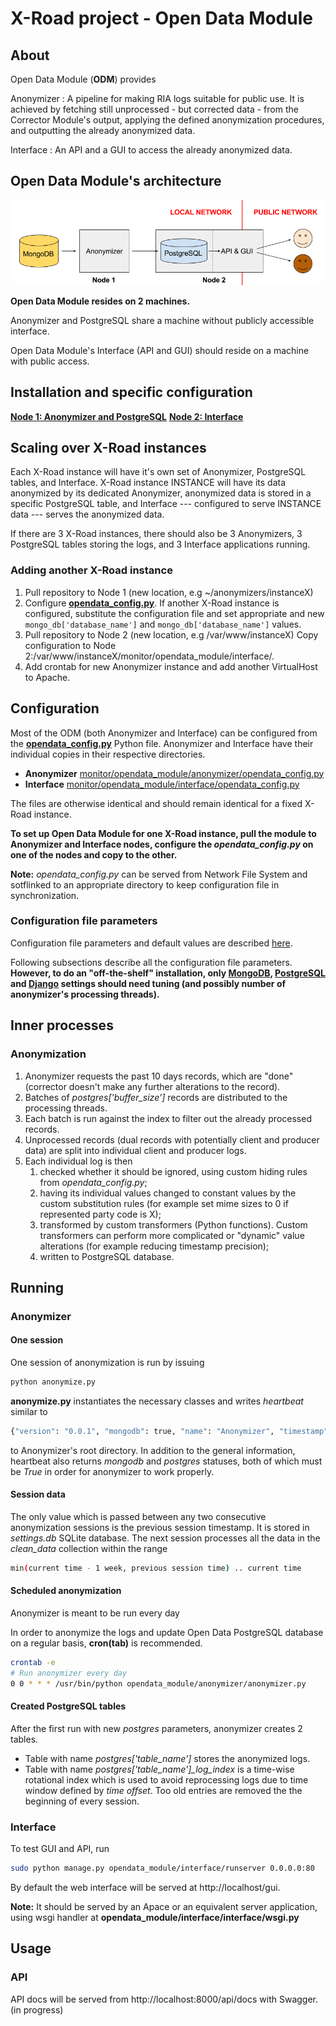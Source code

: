 # X-Road project - Open Data Module

## About

Open Data Module (**ODM**) provides

Anonymizer
: A pipeline for making RIA logs suitable for public use. It is achieved by fetching still unprocessed - but corrected data - from the Corrector Module's output, applying the defined anonymization procedures, and outputting the already anonymized data.

Interface
: An API and a GUI to access the already anonymized data.

## Open Data Module's architecture

![system diagram](img/opendata/opendata_overview.png "System overview")

**Open Data Module resides on 2 machines.**

Anonymizer and PostgreSQL share a machine without publicly accessible interface.

Open Data Module's Interface (API and GUI) should reside on a machine with public access.

## Installation and specific configuration

[**Node 1: Anonymizer and PostgreSQL**](opendata/anonymizer_postgresql.md)
[**Node 2: Interface**](opendata/interface.md)

## Scaling over X-Road instances

Each X-Road instance will have it's own set of Anonymizer, PostgreSQL tables, and Interface. X-Road instance INSTANCE will have its data anonymized by its dedicated Anonymizer, anonymized data is stored in a specific PostgreSQL table, and Interface --- configured to serve INSTANCE data --- serves the anonymized data.

If there are 3 X-Road instances, there should also be 3 Anonymizers, 3 PostgreSQL tables storing the logs, and 3 Interface applications running.

### Adding another X-Road instance

1. Pull repository to Node 1 (new location, e.g ~/anonymizers/instanceX)
2. Configure  [**opendata_config.py**](../opendata_module/anonymizer/opendata_config.py). If another X-Road instance is configured, substitute the configuration file and set appropriate and new `mongo_db['database_name']` and `mongo_db['database_name']` values.
3. Pull repository to Node 2 (new location, e.g /var/www/instanceX) Copy configuration to Node 2:/var/www/instanceX/monitor/opendata_module/interface/.
4. Add crontab for new Anonymizer instance and add another VirtualHost to Apache.

## Configuration

Most of the ODM (both Anonymizer and Interface) can be configured from the [**opendata_config.py**](../opendata_module/anonymizer/opendata_config.py) Python file. Anonymizer and Interface have their individual copies in their respective directories.

* **Anonymizer**
	[monitor/opendata_module/anonymizer/opendata_config.py](../opendata_module/anonymizer/opendata_config.py)
* **Interface**
	[monitor/opendata_module/interface/opendata_config.py](../opendata_module/interface/opendata_config.py)
	
The files are otherwise identical and should remain identical for a fixed X-Road instance.

**To set up Open Data Module for one X-Road instance, pull the module to Anonymizer and Interface nodes, configure the _opendata_config.py_ on one of the nodes and copy to the other.**

**Note:** _opendata_config.py_ can be served from Network File System and sotflinked to an appropriate directory to keep configuration file in synchronization.

### Configuration file parameters

Configuration file parameters and default values are described [here](opendata/configuration_parameters.md).

Following subsections describe all the configuration file parameters. **However, to do an "off-the-shelf" installation, only [MongoDB](opendata/configuration_parameters.md#mongo-conf), [PostgreSQL](opendata/configuration_parameters.md#postgres-conf) and [Django](opendata/configuration_parameters.md#django-conf) settings should need tuning (and possibly number of anonymizer's processing threads).**

## Inner processes

### Anonymization

1. Anonymizer requests the past 10 days records, which are "done" (corrector doesn't make any further alterations to the record).
2. Batches of *postgres['buffer_size']* records are distributed to the processing threads.
3. Each batch is run against the index to filter out the already processed records.
4. Unprocessed records (dual records with potentially client and producer data) are split into individual client and producer logs.
5. Each individual log is then
	1. checked whether it should be ignored, using custom hiding rules from *opendata_config.py*;
	2. having its individual values changed to constant values by the custom substitution rules (for example set mime sizes to 0 if represented party code is X);
	3. transformed by custom transformers (Python functions). Custom transformers can perform more complicated or "dynamic" value alterations (for example reducing timestamp precision);
	4. written to PostgreSQL database.


## Running

### Anonymizer

#### One session

One session of anonymization is run by issuing

```python
python anonymize.py
```

**anonymize.py** instantiates the necessary classes and writes *heartbeat* similar to
```python
{"version": "0.0.1", "mongodb": true, "name": "Anonymizer", "timestamp": "01-09-2017 13-35-35", "succeeded": true, "postgres": true}
```
 to Anonymizer's root directory. In addition to the general information, heartbeat also returns *mongodb* and *postgres* statuses, both of which must be *True* in order for anonymizer to work properly.

#### Session data

The only value which is passed between any two consecutive anonymization sessions is the previous session timestamp. It is stored in *settings.db* SQLite database. The next session processes all the data in the *clean_data* collection within the range

```bash
min(current time - 1 week, previous session time) .. current time
```

#### Scheduled anonymization

Anonymizer is meant to be run every day

In order to anonymize the logs and update Open Data PostgreSQL database on a regular basis, **cron(tab)** is recommended.

```bash
crontab -e
# Run anonymizer every day
0 0 * * * /usr/bin/python opendata_module/anonymizer/anonymizer.py
```

#### Created PostgreSQL tables

After the first run with new *postgres* parameters, anonymizer creates 2 tables.

* Table with name *postgres['table_name']* stores the anonymized logs.
* Table with name *postgres['table_name']_log_index* is a time-wise rotational index which is used to avoid reprocessing logs due to time window defined by *time offset*. Too old entries are removed the the beginning of every session.


### Interface

To test GUI and API, run

```bash
sudo python manage.py opendata_module/interface/runserver 0.0.0.0:80
```

By default the web interface will be served at http://localhost/gui.

**Note:** It should be served by an Apace or an equivalent server application, using wsgi handler at **opendata_module/interface/interface/wsgi.py**


## Usage

### API

API docs will be served from http://localhost:8000/api/docs with Swagger. (in progress)
